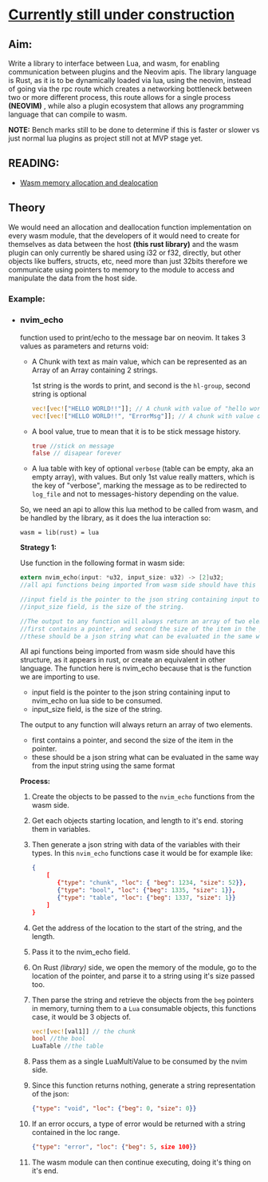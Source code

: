 # <u>

# Currently still under construction</u>

## Aim:

Write a library to interface between Lua, and wasm, for enabling communication between plugins and the Neovim apis. The library language is Rust, as it is to be dynamically loaded via lua, using the neovim, instead of going via the rpc route which creates a networking bottleneck between two or more different process, this route allows for a single process **(NEOVIM)** , while also a plugin ecosystem that allows any programming language that can compile to wasm.

**NOTE:** Bench marks still to be done to determine if this is faster or slower vs just normal lua plugins as project still not at MVP stage yet.

## READING:

 - [Wasm memory allocation and dealocation](https://radu-matei.com/blog/practical-guide-to-wasm-memory/)

## Theory

We would need an allocation and deallocation function implementation on every wasm module, that the developers of it would need to create for themselves as data between the host **(this rust library)** and the wasm plugin can only currently be shared using i32 or f32, directly, but other objects like buffers, structs, etc, need more than just 32bits therefore we communicate using pointers to memory to the module to access and manipulate the data from the host side.

### Example:

- ### nvim_echo

  function used to print/echo to the message bar on neovim. It takes 3 values as parameters and returns void:

  - A Chunk with text as main value, which can be represented as an Array of an Array containing 2 strings.

    1st string is the words to print, and second is the `hl-group`, second string is optional

    ```rust
    vec![vec!["HELLO WORLD!!"]]; // A chunk with value of "hello world"
    vec![vec!["HELLO WORLD!!", "ErrorMsg"]]; // A chunk with value of "hello world" and hl-group of hl-ErrorMsg
    ```

  - A bool value, true to mean that it is to be stick message history.

    ```rust
    true //stick on message
    false // disapear forever
    ```

  - A lua table with key of optional `verbose` (table can be empty, aka an empty array), with values. But only 1st value really matters, which is the key of "verbose", marking the message as to be redirected to `log_file` and not to messages-history depending on the value.

  So, we need an api to allow this lua method to be called from wasm, and be handled by the library, as it does the lua interaction so:

  ```
  wasm = lib(rust) = lua
  ```

  **Strategy 1:**

  Use function in the following format in wasm side:

  ```c
  extern nvim_echo(input: *u32, input_size: u32) -> [2]u32;
  //all api functions being imported from wasm side should have this structure, as it appears in rust, or create an equivalent in other language. The function here is nvim_echo because that is the function we are importing to use.
  
  //input field is the pointer to the json string containing input to nvim_echo on lua side to be consumed.
  //input_size field, is the size of the string.
  
  //The output to any function will always return an array of two elements.
  //first contains a pointer, and second the size of the item in the pointer.
  //these should be a json string what can be evaluated in the same way from the input string using the same format
  ```

  All api functions being imported from wasm side should have this structure, as it appears in rust, or create an equivalent in other language. The function here is nvim_echo because that is the function we are importing to use.

  - input field is the pointer to the json string containing input to nvim_echo on lua side to be consumed.
  - input_size field, is the size of the string.

  The output to any function will always return an array of two elements.

  - first contains a pointer, and second the size of the item in the pointer.
  - these should be a json string what can be evaluated in the same way from the input string using the same format

  

  **Process:**

  1. Create the objects to be passed to the `nvim_echo` functions from the wasm side.

  2. Get each objects starting location, and length to it's end. storing them in variables.

  3. Then generate a json string with data of the variables with their types. In this `nvim_echo` functions case it would be for example like:

     ```json
     {
         [
         	{"type": "chunk", "loc": { "beg": 1234, "size": 52}},
         	{"type": "bool", "loc": {"beg": 1335, "size": 1}},
         	{"type": "table", "loc": {"beg": 1337, "size": 1}}
         ]
     }
     ```

     

  4. Get the address of the location to the start of the string, and the length.

  5. Pass it to the nvim_echo field.

  6. On Rust *(library)*  side, we open the memory of the module, go to the location of the pointer, and parse it to a string using it's size passed too.

  7. Then parse the string and retrieve the objects from the `beg` pointers in memory, turning them to a `Lua` consumable objects, this functions case, it would be 3 objects of.

     ```rust
     vec![vec![val1]] // the chunk
     bool //the bool
     LuaTable //the table
     ```

  8. Pass them as a single LuaMultiValue to be consumed by the nvim side.

  9. Since this function returns nothing, generate a string representation of the json:

     ```json
     {"type": "void", "loc": {"beg": 0, "size": 0}}
     ```

  10. If an error occurs, a type of error would be returned with a string contained in the loc range.

      ```json
      {"type": "error", "loc": {"beg": 5, size 100}}
      ```

  11. The wasm module can then continue executing, doing it's thing on it's end.